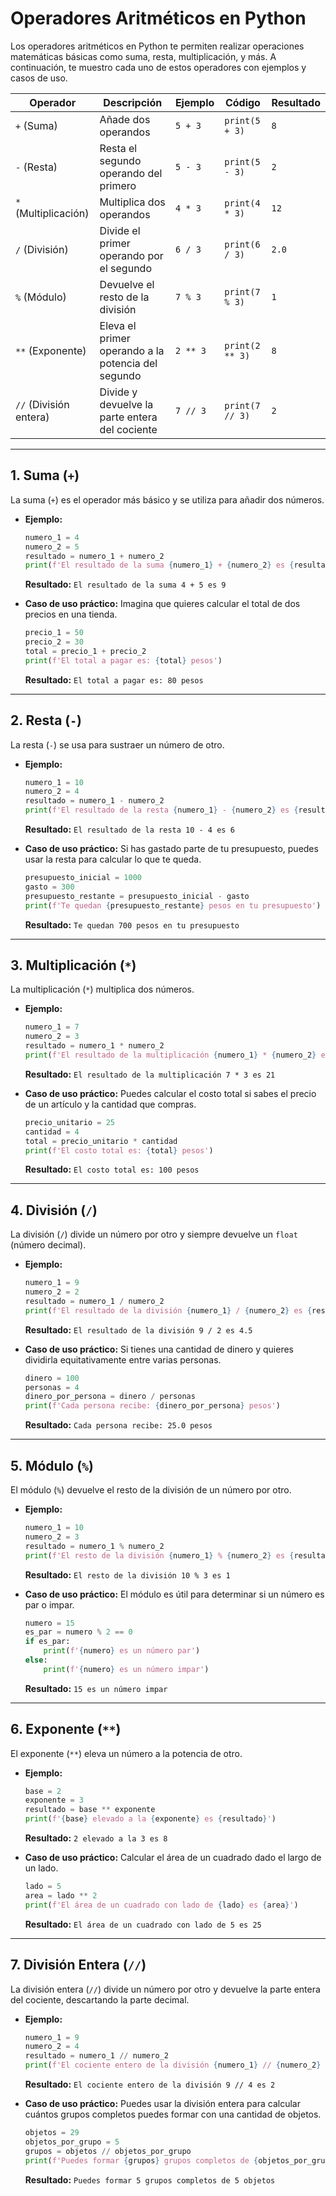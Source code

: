 # Operadores Aritméticos en Python

Los operadores aritméticos en Python te permiten realizar operaciones matemáticas básicas como suma, resta, multiplicación, y más. A continuación, te muestro cada uno de estos operadores con ejemplos y casos de uso.

| Operador       | Descripción                                     | Ejemplo     | Código                                                   | Resultado                       |
|----------------|-------------------------------------------------|-------------|----------------------------------------------------------|---------------------------------|
| `+` (Suma)     | Añade dos operandos                             | `5 + 3`     | `print(5 + 3)`                                            | `8`                             |
| `-` (Resta)    | Resta el segundo operando del primero           | `5 - 3`     | `print(5 - 3)`                                            | `2`                             |
| `*` (Multiplicación) | Multiplica dos operandos               | `4 * 3`     | `print(4 * 3)`                                            | `12`                            |
| `/` (División) | Divide el primer operando por el segundo        | `6 / 3`     | `print(6 / 3)`                                            | `2.0`                           |
| `%` (Módulo)   | Devuelve el resto de la división                | `7 % 3`     | `print(7 % 3)`                                            | `1`                             |
| `**` (Exponente) | Eleva el primer operando a la potencia del segundo | `2 ** 3` | `print(2 ** 3)`                                           | `8`                             |
| `//` (División entera) | Divide y devuelve la parte entera del cociente | `7 // 3` | `print(7 // 3)`                                           | `2`                             |

---

## 1. Suma (`+`)

La suma (`+`) es el operador más básico y se utiliza para añadir dos números.

- **Ejemplo:**
  ```python
  numero_1 = 4
  numero_2 = 5
  resultado = numero_1 + numero_2
  print(f'El resultado de la suma {numero_1} + {numero_2} es {resultado}')
  ```
  **Resultado:** `El resultado de la suma 4 + 5 es 9`

- **Caso de uso práctico:**
  Imagina que quieres calcular el total de dos precios en una tienda.
  ```python
  precio_1 = 50
  precio_2 = 30
  total = precio_1 + precio_2
  print(f'El total a pagar es: {total} pesos')
  ```
  **Resultado:** `El total a pagar es: 80 pesos`

---

## 2. Resta (`-`)

La resta (`-`) se usa para sustraer un número de otro.

- **Ejemplo:**
  ```python
  numero_1 = 10
  numero_2 = 4
  resultado = numero_1 - numero_2
  print(f'El resultado de la resta {numero_1} - {numero_2} es {resultado}')
  ```
  **Resultado:** `El resultado de la resta 10 - 4 es 6`

- **Caso de uso práctico:**
  Si has gastado parte de tu presupuesto, puedes usar la resta para calcular lo que te queda.
  ```python
  presupuesto_inicial = 1000
  gasto = 300
  presupuesto_restante = presupuesto_inicial - gasto
  print(f'Te quedan {presupuesto_restante} pesos en tu presupuesto')
  ```
  **Resultado:** `Te quedan 700 pesos en tu presupuesto`

---

## 3. Multiplicación (`*`)

La multiplicación (`*`) multiplica dos números.

- **Ejemplo:**
  ```python
  numero_1 = 7
  numero_2 = 3
  resultado = numero_1 * numero_2
  print(f'El resultado de la multiplicación {numero_1} * {numero_2} es {resultado}')
  ```
  **Resultado:** `El resultado de la multiplicación 7 * 3 es 21`

- **Caso de uso práctico:**
  Puedes calcular el costo total si sabes el precio de un artículo y la cantidad que compras.
  ```python
  precio_unitario = 25
  cantidad = 4
  total = precio_unitario * cantidad
  print(f'El costo total es: {total} pesos')
  ```
  **Resultado:** `El costo total es: 100 pesos`

---

## 4. División (`/`)

La división (`/`) divide un número por otro y siempre devuelve un `float` (número decimal).

- **Ejemplo:**
  ```python
  numero_1 = 9
  numero_2 = 2
  resultado = numero_1 / numero_2
  print(f'El resultado de la división {numero_1} / {numero_2} es {resultado}')
  ```
  **Resultado:** `El resultado de la división 9 / 2 es 4.5`

- **Caso de uso práctico:**
  Si tienes una cantidad de dinero y quieres dividirla equitativamente entre varias personas.
  ```python
  dinero = 100
  personas = 4
  dinero_por_persona = dinero / personas
  print(f'Cada persona recibe: {dinero_por_persona} pesos')
  ```
  **Resultado:** `Cada persona recibe: 25.0 pesos`

---

## 5. Módulo (`%`)

El módulo (`%`) devuelve el resto de la división de un número por otro.

- **Ejemplo:**
  ```python
  numero_1 = 10
  numero_2 = 3
  resultado = numero_1 % numero_2
  print(f'El resto de la división {numero_1} % {numero_2} es {resultado}')
  ```
  **Resultado:** `El resto de la división 10 % 3 es 1`

- **Caso de uso práctico:**
  El módulo es útil para determinar si un número es par o impar.
  ```python
  numero = 15
  es_par = numero % 2 == 0
  if es_par:
      print(f'{numero} es un número par')
  else:
      print(f'{numero} es un número impar')
  ```
  **Resultado:** `15 es un número impar`

---

## 6. Exponente (`**`)

El exponente (`**`) eleva un número a la potencia de otro.

- **Ejemplo:**
  ```python
  base = 2
  exponente = 3
  resultado = base ** exponente
  print(f'{base} elevado a la {exponente} es {resultado}')
  ```
  **Resultado:** `2 elevado a la 3 es 8`

- **Caso de uso práctico:**
  Calcular el área de un cuadrado dado el largo de un lado.
  ```python
  lado = 5
  area = lado ** 2
  print(f'El área de un cuadrado con lado de {lado} es {area}')
  ```
  **Resultado:** `El área de un cuadrado con lado de 5 es 25`

---

## 7. División Entera (`//`)

La división entera (`//`) divide un número por otro y devuelve la parte entera del cociente, descartando la parte decimal.

- **Ejemplo:**
  ```python
  numero_1 = 9
  numero_2 = 4
  resultado = numero_1 // numero_2
  print(f'El cociente entero de la división {numero_1} // {numero_2} es {resultado}')
  ```
  **Resultado:** `El cociente entero de la división 9 // 4 es 2`

- **Caso de uso práctico:**
  Puedes usar la división entera para calcular cuántos grupos completos puedes formar con una cantidad de objetos.
  ```python
  objetos = 29
  objetos_por_grupo = 5
  grupos = objetos // objetos_por_grupo
  print(f'Puedes formar {grupos} grupos completos de {objetos_por_grupo} objetos')
  ```
  **Resultado:** `Puedes formar 5 grupos completos de 5 objetos`
